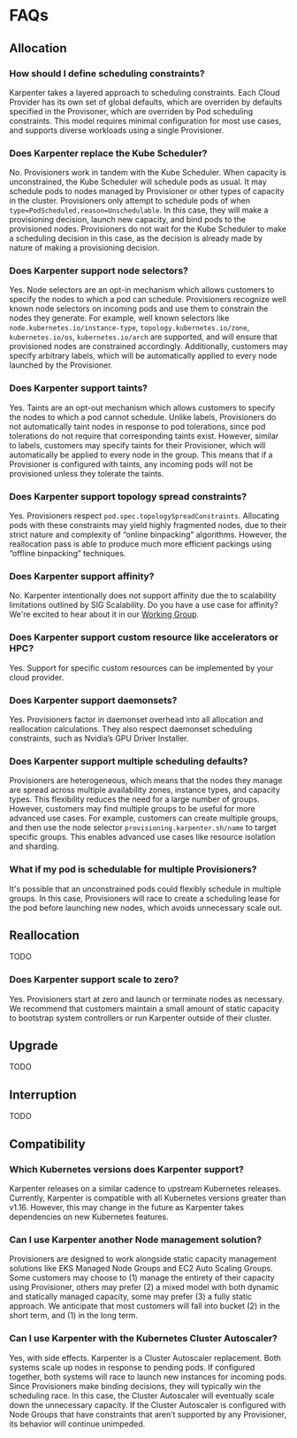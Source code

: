 # FAQs
## Allocation
### How should I define scheduling constraints?
Karpenter takes a layered approach to scheduling constraints. Each Cloud Provider has its own set of global defaults, which are overriden by defaults specified in the Provisoner, which are overriden by Pod scheduling constraints. This model requires minimal configuration for most use cases, and supports diverse workloads using a single Provisioner.
### Does Karpenter replace the Kube Scheduler?
No. Provisioners work in tandem with the Kube Scheduler. When capacity is unconstrained, the Kube Scheduler will schedule pods as usual. It may schedule pods to nodes managed by Provisioner or other types of capacity in the cluster. Provisioners only attempt to schedule pods of when `type=PodScheduled,reason=Unschedulable`. In this case, they will make a provisioning decision, launch new capacity, and bind pods to the provisioned nodes. Provisioners do not wait for the Kube Scheduler to make a scheduling decision in this case, as the decision is already made by nature of making a provisioning decision.
### Does Karpenter support node selectors?
Yes. Node selectors are an opt-in mechanism which allows customers to specify the nodes to which a pod can schedule. Provisioners recognize well known node selectors on incoming pods and use them to constrain the nodes they generate. For example, well known selectors like `node.kubernetes.io/instance-type`, `topology.kubernetes.io/zone`, `kubernetes.io/os`, `kubernetes.io/arch` are supported, and will ensure that provisioned nodes are constrained accordingly. Additionally, customers may specify arbitrary labels, which will be automatically applied to every node launched by the Provisioner.
### Does Karpenter support taints?
Yes. Taints are an opt-out mechanism which allows customers to specify the nodes to which a pod cannot schedule. Unlike labels, Provisioners do not automatically taint nodes in response to pod tolerations, since pod tolerations do not require that corresponding taints exist. However, similar to labels, customers may specify taints for their Provisioner, which will automatically be applied to every node in the group. This means that if a Provisioner is configured with taints, any incoming pods will not be provisioned unless they tolerate the taints.
### Does Karpenter support topology spread constraints?
Yes. Provisioners respect `pod.spec.topologySpreadConstraints`. Allocating pods with these constraints may yield highly fragmented nodes, due to their strict nature and complexity of “online binpacking” algorithms. However, the reallocation pass is able to produce much more efficient packings using “offline binpacking” techniques.
### Does Karpenter support affinity?
No. Karpenter intentionally does not support affinity due the to scalability limitations outlined by SIG Scalability. Do you have a use case for affinity? We're excited to hear about it in our [Working Group](working-group/README.md).
### Does Karpenter support custom resource like accelerators or HPC?
Yes. Support for specific custom resources can be implemented by your cloud provider.
### Does Karpenter support daemonsets?
Yes. Provisioners factor in daemonset overhead into all allocation and reallocation calculations. They also respect daemonset scheduling constraints, such as Nvidia’s GPU Driver Installer.
### Does Karpenter support multiple scheduling defaults?
Provisioners are heterogeneous, which means that the nodes they manage are spread across multiple availability zones, instance types, and capacity types. This flexibility reduces the need for a large number of groups. However, customers may find multiple groups to be useful for more advanced use cases. For example, customers can create multiple groups, and then use the node selector `provisioning.karpenter.sh/name` to target specific groups. This enables advanced use cases like resource isolation and sharding.
### What if my pod is schedulable for multiple Provisioners?
It's possible that an unconstrained pods could flexibly schedule in multiple groups. In this case, Provisioners will race to create a scheduling lease for the pod before launching new nodes, which avoids unnecessary scale out.
## Reallocation
TODO
### Does Karpenter support scale to zero?
Yes. Provisioners start at zero and launch or terminate nodes as necessary. We recommend that customers maintain a small amount of static capacity to bootstrap system controllers or run Karpenter outside of their cluster.
## Upgrade
TODO
## Interruption
TODO
## Compatibility
### Which Kubernetes versions does Karpenter support?
Karpenter releases on a similar cadence to upstream Kubernetes releases. Currently, Karpenter is compatible with all Kubernetes versions greater than v1.16. However, this may change in the future as Karpenter takes dependencies on new Kubernetes features.
### Can I use Karpenter another Node management solution?
Provisioners are designed to work alongside static capacity management solutions like EKS Managed Node Groups and EC2 Auto Scaling Groups. Some customers may choose to (1) manage the entirety of their capacity using Provisioner, others may prefer (2) a mixed model with both dynamic and statically managed capacity, some may prefer (3) a fully static approach. We anticipate that most customers will fall into bucket (2) in the short term, and (1) in the long term.
### Can I use Karpenter with the Kubernetes Cluster Autoscaler?
Yes, with side effects. Karpenter is a Cluster Autoscaler replacement. Both systems scale up nodes in response to pending pods. If configured together, both systems will race to launch new instances for incoming pods. Since Provisioners make binding decisions, they will typically win the scheduling race. In this case, the Cluster Autoscaler will eventually scale down the unnecessary capacity. If the Cluster Autoscaler is configured with Node Groups that have constraints that aren’t supported by any Provisioner, its behavior will continue unimpeded.
